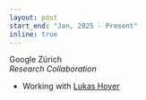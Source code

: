 ```yaml
---
layout: post
start_end: "Jan, 2025 - Present"
inline: true
---
```


Google Zürich \
*Research Collaboration*
- Working with [Lukas Hoyer](https://lhoyer.github.io/)
